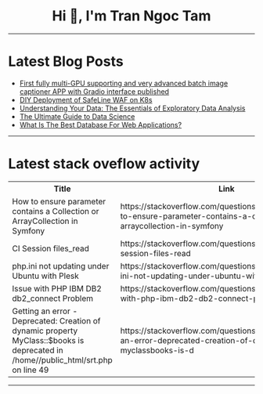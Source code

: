 <h1 align="center">Hi 👋, I'm Tran Ngoc Tam</h1>

---

# Latest Blog Posts 
<!-- BLOG-POST-LIST:START -->
- [First fully multi-GPU supporting and very advanced batch image captioner APP with Gradio interface published](https://dev.to/furkangozukara/first-fully-multi-gpu-supporting-and-very-advanced-batch-image-captioner-app-with-gradio-interface-published-4l83)
- [DIY Deployment of SafeLine WAF on K8s](https://dev.to/lulu_liu_c90f973e2f954d7f/diy-deployment-of-safeline-waf-on-k8s-c2c)
- [Understanding Your Data: The Essentials of Exploratory Data Analysis](https://dev.to/professorkarwish/understanding-your-data-the-essentials-of-exploratory-data-analysis-9o5)
- [The Ultimate Guide to Data Science](https://dev.to/evanskiprotich/the-ultimate-guide-to-data-science-323i)
- [What Is The Best Database For Web Applications?](https://dev.to/domfive/what-is-the-best-database-for-web-applications-26bg)
<!-- BLOG-POST-LIST:END -->

---

# Latest stack oveflow activity
<table>
  <tr><th>Title</th><th>Link</th></tr>
  <!-- STACKOVERFLOW:START --><tr><td>How to ensure parameter contains a Collection or ArrayCollection in Symfony</td><td>https://stackoverflow.com/questions/78912799/how-to-ensure-parameter-contains-a-collection-or-arraycollection-in-symfony</td></tr><tr><td>CI Session files_read</td><td>https://stackoverflow.com/questions/78912773/ci-session-files-read</td></tr><tr><td>php.ini not updating under Ubuntu with Plesk</td><td>https://stackoverflow.com/questions/78912706/php-ini-not-updating-under-ubuntu-with-plesk</td></tr><tr><td>Issue with PHP IBM DB2 db2_connect Problem</td><td>https://stackoverflow.com/questions/78912627/issue-with-php-ibm-db2-db2-connect-problem</td></tr><tr><td>Getting an error - Deprecated: Creation of dynamic property MyClass::$books is deprecated in /home//public_html/srt.php on line 49</td><td>https://stackoverflow.com/questions/78912572/getting-an-error-deprecated-creation-of-dynamic-property-myclassbooks-is-d</td></tr><!-- STACKOVERFLOW:END -->
</table>

---


